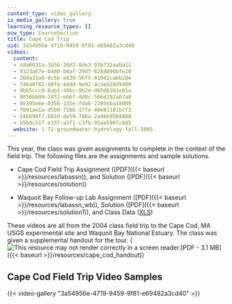 ```yaml
---
content_type: video_gallery
is_media_gallery: true
learning_resource_types: []
ocw_type: CourseSection
title: Cape Cod Trip
uid: 3a54956e-4719-9459-9f81-e69482a3cd40
videos:
  content:
  - c0a6031a-3b5b-20d3-0de3-91b732aaba11
  - 9123a67e-b480-b8af-29df-6284096bfe10
  - 204a31a0-8c5b-e839-56f5-410d2cabb2de
  - 746a0f82-90fa-44dd-9e92-4caeb28d9409
  - dbb5ccc0-6ab1-40bc-9b2e-d65d8161e81a
  - 9856bb09-24f2-e66f-dd8c-566d192a67a8
  - de395e6e-0356-135e-fda6-2395eba18009
  - f091ae1a-d5b0-716b-17fe-40e81181bcf3
  - 14b699f7-b82d-de59-786a-2a4b69504888
  - b5b8c51f-e337-a1f1-c3fb-91ae596fc605
  website: 1-72-groundwater-hydrology-fall-2005
---
```


This year, the class was given assignments to complete in the context of the field trip. The following files are the assignments and sample solutions.

*   Cape Cod Field Trip Assignment ([PDF]({{< baseurl >}}/resources/labassn)), and Solution ([PDF]({{< baseurl >}}/resources/solution))
    
*   Waquoit Bay Follow-up Lab Assignment ([PDF]({{< baseurl >}}/resources/labassn_wb)), Solution ([PDF]({{< baseurl >}}/resources/solution1)), and Class Data ([XLS](/courses/civil-and-environmental-engineering/1-72-groundwater-hydrology-fall-2005/cape-cod-trip/Class_collected_data.xls))
    

These videos are all from the 2004 class field trip to the Cape Cod, MA USGS experimental site and Waquoit Bay National Estuary. The class was given a supplemental handout for the tour. (![This resource may not render correctly in a screen reader.](/images/inacessible.gif)[PDF - 3.1 MB]({{< baseurl >}}/resources/cape_cod_handout))

Cape Cod Field Trip Video Samples
---------------------------------

{{< video-gallery "3a54956e-4719-9459-9f81-e69482a3cd40" >}}

